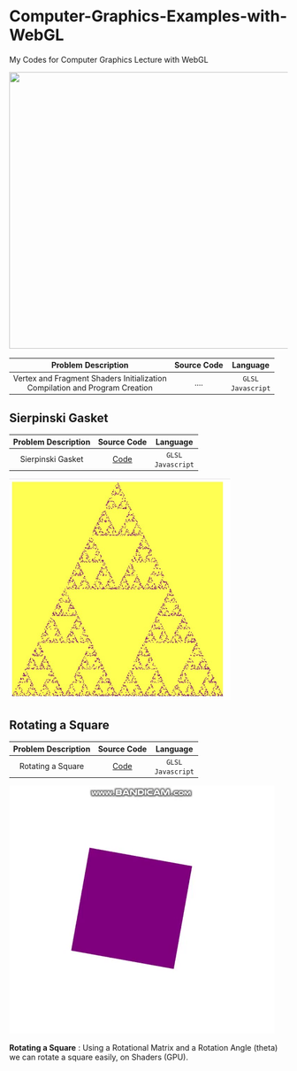 # Computer-Graphics-Examples-with-WebGL
My Codes for Computer Graphics Lecture with WebGL


<img src = "https://ohiostate.pressbooks.pub/app/uploads/sites/45/2017/04/creative_computer_graphics_1.jpg" width = "730" height = "500">


| Problem Description      | Source Code | Language |
| :-----------: | :-----------: | :-----------: |
| Vertex and Fragment Shaders Initialization<br>Compilation and Program Creation | .... | `GLSL` <br> `Javascript` | 



## Sierpinski Gasket
| Problem Description      | Source Code | Language |
| :-----------: | :-----------: | :-----------: |
| Sierpinski Gasket | [Code](https://github.com/trfatihcinar/Computer-Graphics-Examples-with-WebGL/tree/main/Codes/Sierpinski%20Gasket) | `GLSL` <br> `Javascript` | 

<img src = "https://github.com/trfatihcinar/Computer-Graphics-Examples-with-WebGL/blob/main/Codes/Sierpinski%20Gasket/Sierpinski%20Gasket%20Drawn%20YP.jpg?raw=true"
width = "400" height = "400">

## Rotating a Square
| Problem Description      | Source Code | Language |
| :-----------: | :-----------: | :-----------: |
| Rotating a Square | [Code](https://github.com/trfatihcinar/Computer-Graphics-Examples-with-WebGL/tree/main/Codes/Rotating%20a%20Square) | `GLSL` <br> `Javascript` | 

<img src = "https://github.com/trfatihcinar/Computer-Graphics-Examples-with-WebGL/blob/main/Codes/Rotating%20a%20Square/rotating_square_gif.gif?raw=true">

__Rotating a Square__ : Using a Rotational Matrix and a Rotation Angle (theta) we can rotate a square easily, on Shaders (GPU).
